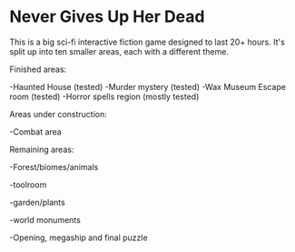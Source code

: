 # Never Gives Up Her Dead

This is a big sci-fi interactive fiction game designed to last 20+ hours. It's split up into ten smaller areas, each with a different theme.

Finished areas:

-Haunted House (tested)
-Murder mystery (tested)
-Wax Museum Escape room (tested)
-Horror spells region (mostly tested)

Areas under construction:

-Combat area

Remaining areas:

-Forest/biomes/animals

-toolroom

-garden/plants

-world monuments

-Opening, megaship and final puzzle
